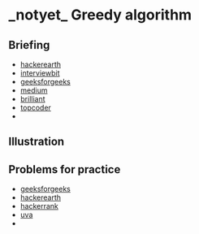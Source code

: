 # \_notyet\_ Greedy algorithm

## Briefing

* [hackerearth](https://www.hackerearth.com/practice/algorithms/greedy/basics-of-greedy-algorithms/tutorial/)
* [interviewbit](https://www.interviewbit.com/courses/programming/topics/greedy-algorithm/)
* [geeksforgeeks](https://www.geeksforgeeks.org/greedy-algorithms/)
* [medium](https://medium.com/@codingfreak/top-7-greedy-algorithm-problems-3885feaf9430)
* [brilliant](https://brilliant.org/wiki/greedy-algorithm/)
* [topcoder](https://www.topcoder.com/community/competitive-programming/tutorials/greedy-is-good/)
* 
## Illustration

## Problems for practice

* [geeksforgeeks](https://www.geeksforgeeks.org/top-20-greedy-algorithms-interview-questions/)
* [hackerearth](https://www.hackerearth.com/practice/algorithms/greedy/basics-of-greedy-algorithms/practice-problems/)
* [hackerrank](https://www.hackerrank.com/domains/algorithms?filters%5Bsubdomains%5D%5B%5D=greedy)
* [uva](https://uva.onlinejudge.org/index.php?Itemid=8&category=656&option=com_onlinejudge)
* 
